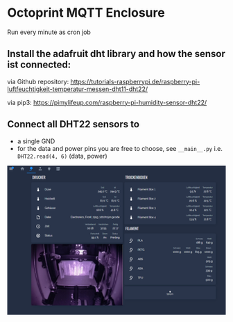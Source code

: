 # Octoprint MQTT Enclosure

Run every minute as cron job


## Install the adafruit dht library and how the sensor ist connected:
via Github repository:
https://tutorials-raspberrypi.de/raspberry-pi-luftfeuchtigkeit-temperatur-messen-dht11-dht22/

via pip3:
https://pimylifeup.com/raspberry-pi-humidity-sensor-dht22/

## Connect all DHT22 sensors to 
- a single GND
- for the data and power pins you are free to choose, see `__main__.py` i.e. ``DHT22.read(4, 6)`` (data, power)

![lovelace_details](image/HA.png)
